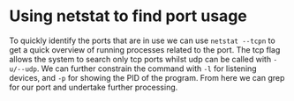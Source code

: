 # Using netstat to find port usage

To quickly identify the ports that are in use we can use `netstat --tcpn`
to get a quick overview of running processes related to the port. The
tcp flag allows the system to search only tcp ports whilst udp can be
called with `-u/--udp`. We can further constrain the command with
`-l` for listening devices, and `-p` for showing the PID of the
program. From here we can grep for our port and undertake further
processing.


